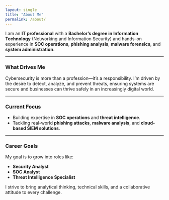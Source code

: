 ```yaml
---
layout: single
title: "About Me"
permalink: /about/
---
```


I am an **IT professional** with a **Bachelor’s degree in Information Technology** (Networking and Information Security) and hands-on experience in **SOC operations**, **phishing analysis**, **malware forensics**, and **system administration**.

---

### **What Drives Me**  
Cybersecurity is more than a profession—it’s a responsibility. I’m driven by the desire to detect, analyze, and prevent threats, ensuring systems are secure and businesses can thrive safely in an increasingly digital world.

---

### **Current Focus**  
- Building expertise in **SOC operations** and **threat intelligence**.  
- Tackling real-world **phishing attacks**, **malware analysis**, and **cloud-based SIEM solutions**.  

---

### **Career Goals**  
My goal is to grow into roles like:  
- **Security Analyst**  
- **SOC Analyst**  
- **Threat Intelligence Specialist**  

I strive to bring analytical thinking, technical skills, and a collaborative attitude to every challenge.
